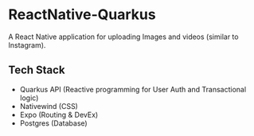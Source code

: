 # ReactNative-Quarkus

A React Native application for uploading Images and videos (similar to Instagram).

## Tech Stack

- Quarkus API (Reactive programming for User Auth and Transactional logic)
- Nativewind (CSS)
- Expo (Routing & DevEx)
- Postgres (Database)
